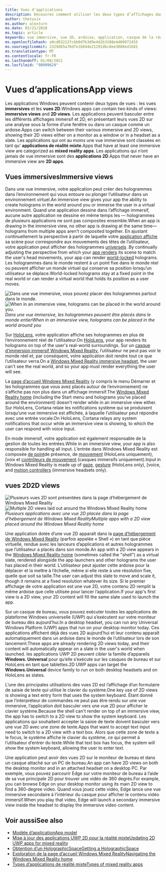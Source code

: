 ```yaml
---
title: Vues d’applications
description: Découvrez comment utiliser les deux types d’affichages dans les applications Windows Mixed Reality (vues immersives et vues 2D).
author: thetuvix
ms.author: alexturn
ms.date: 03/21/2018
ms.topic: article
keywords: vue immersive, vue 2D, ardoise, application, casque de la réalité mixte, casque de réalité mixte, casque de réalité virtuelle, HoloLens, MRTK, boîte à outils de réalité mixte
ms.openlocfilehash: a9cd03212fcbb0d7b3d9e4d2b3108e4d09972455
ms.sourcegitcommit: 2329db5a76dfe1b844e21291dbc8ee3888ed1b81
ms.translationtype: MT
ms.contentlocale: fr-FR
ms.lasthandoff: 01/08/2021
ms.locfileid: "98009629"
---
```

# <a name="app-views"></a><span data-ttu-id="88749-104">Vues d’applications</span><span class="sxs-lookup"><span data-stu-id="88749-104">App views</span></span>

<span data-ttu-id="88749-105">Les applications Windows peuvent contenir deux types de vues : les vues **immersives** et les **vues 2D**.</span><span class="sxs-lookup"><span data-stu-id="88749-105">Windows apps can contain two kinds of views: **immersive views** and **2D views**.</span></span> <span data-ttu-id="88749-106">Les applications peuvent basculer entre les différents affichages immersif et 2D, en présentant leurs vues 2D sur une analyse sous la forme d’une fenêtre ou dans un casque comme un ardoise.</span><span class="sxs-lookup"><span data-stu-id="88749-106">Apps can switch between their various immersive and 2D views, showing their 2D views either on a monitor as a window or in a headset as a slate.</span></span> <span data-ttu-id="88749-107">Les applications qui ont au moins une vue immersive sont classées en tant qu' **applications de réalité mixte**.</span><span class="sxs-lookup"><span data-stu-id="88749-107">Apps that have at least one immersive view are categorized as **mixed reality apps**.</span></span> <span data-ttu-id="88749-108">Les applications qui n’ont jamais de vue immersive sont des **applications 2D**.</span><span class="sxs-lookup"><span data-stu-id="88749-108">Apps that never have an immersive view are **2D apps**.</span></span>

## <a name="immersive-views"></a><span data-ttu-id="88749-109">Vues immersives</span><span class="sxs-lookup"><span data-stu-id="88749-109">Immersive views</span></span>

<span data-ttu-id="88749-110">Dans une vue immersive, votre application peut créer des hologrammes dans l’environnement qui vous entoure ou plonger l’utilisateur dans un environnement virtuel.</span><span class="sxs-lookup"><span data-stu-id="88749-110">An immersive view gives your app the ability to create holograms in the world around you or immerse the user in a virtual environment.</span></span> <span data-ttu-id="88749-111">Quand une application dessine dans l’affichage immersif, aucune autre application ne dessine en même temps les &mdash; hologrammes de plusieurs applications ne sont pas composites ensemble.</span><span class="sxs-lookup"><span data-stu-id="88749-111">When an app is drawing in the immersive view, no other app is drawing at the same time&mdash;holograms from multiple apps aren't composited together.</span></span> <span data-ttu-id="88749-112">En ajustant continuellement la perspective à partir de laquelle votre [application affiche](../develop/platform-capabilities-and-apis/rendering.md) sa scène pour correspondre aux mouvements des têtes de l’utilisateur, votre application peut afficher des hologrammes [universels](coordinate-systems.md) .</span><span class="sxs-lookup"><span data-stu-id="88749-112">By continually adjusting the perspective from which your [app renders](../develop/platform-capabilities-and-apis/rendering.md) its scene to match the user's head movements, your app can render [world-locked](coordinate-systems.md) holograms.</span></span> <span data-ttu-id="88749-113">Les hologrammes dans le monde restent à un point fixe dans le monde réel ou peuvent afficher un monde virtuel qui conserve sa position lorsqu’un utilisateur se déplace.</span><span class="sxs-lookup"><span data-stu-id="88749-113">World-locked holograms stay at a fixed point in the real world or can render a virtual world that holds its position as a user moves.</span></span>

<span data-ttu-id="88749-114">![Dans une vue immersive, vous pouvez placer des hologrammes partout dans le monde.](images/designoverview-940px.jpg)</span><span class="sxs-lookup"><span data-stu-id="88749-114">![When in an immersive view, holograms can be placed in the world around you.](images/designoverview-940px.jpg)</span></span><br>
<span data-ttu-id="88749-115">*Dans une vue immersive, les hologrammes peuvent être placés dans le monde entier*</span><span class="sxs-lookup"><span data-stu-id="88749-115">*When in an immersive view, holograms can be placed in the world around you*</span></span>

<span data-ttu-id="88749-116">Sur [HoloLens](https://docs.microsoft.com/hololens/hololens1-hardware), votre application affiche ses hologrammes en plus de l’environnement réel de l’utilisateur.</span><span class="sxs-lookup"><span data-stu-id="88749-116">On [HoloLens](https://docs.microsoft.com/hololens/hololens1-hardware), your app renders its holograms on top of the user's real-world surroundings.</span></span> <span data-ttu-id="88749-117">Sur un [casque d’immersion immersif Windows Mixed Reality](../discover/immersive-headset-hardware-details.md), l’utilisateur ne peut pas voir le monde réel et, par conséquent, votre application doit rendre tout ce que l’utilisateur verra.</span><span class="sxs-lookup"><span data-stu-id="88749-117">On a [Windows Mixed Reality immersive headset](../discover/immersive-headset-hardware-details.md), the user can't see the real world, and so your app must render everything the user will see.</span></span>

<span data-ttu-id="88749-118">La [page d’accueil Windows Mixed Reality](../discover/navigating-the-windows-mixed-reality-home.md) (y compris le menu Démarrer et les hologrammes que vous avez placés autour de l’environnement) ne s’affiche pas non plus dans un affichage immersif.</span><span class="sxs-lookup"><span data-stu-id="88749-118">The [Windows Mixed Reality home](../discover/navigating-the-windows-mixed-reality-home.md) (including the Start menu and holograms you've placed around the environment) doesn't render while in an immersive view either.</span></span> <span data-ttu-id="88749-119">Sur HoloLens, Cortana relaie les notifications système qui se produisent lorsqu’une vue immersive est affichée, à laquelle l’utilisateur peut répondre avec une entrée vocale.</span><span class="sxs-lookup"><span data-stu-id="88749-119">On HoloLens, Cortana relays any system notifications that occur while an immersive view is showing, to which the user can respond with voice input.</span></span>

<span data-ttu-id="88749-120">En mode immersif, votre application est également responsable de la gestion de toutes les entrées.</span><span class="sxs-lookup"><span data-stu-id="88749-120">While in an immersive view, your app is also responsible for handling all input.</span></span> <span data-ttu-id="88749-121">L’entrée dans Windows Mixed Reality est composée [de point](gaze-and-commit.md)de présence, de [mouvement](gaze-and-commit.md#composite-gestures) (HoloLens uniquement), [voix et [contrôleurs de mouvement](motion-controllers.md) (casques immersifs uniquement).</span><span class="sxs-lookup"><span data-stu-id="88749-121">Input in Windows Mixed Reality is made up of [gaze](gaze-and-commit.md), [gesture](gaze-and-commit.md#composite-gestures) (HoloLens only), [voice, and [motion controllers](motion-controllers.md) (immersive headsets only).</span></span>

## <a name="2d-views"></a><span data-ttu-id="88749-122">vues 2D</span><span class="sxs-lookup"><span data-stu-id="88749-122">2D views</span></span>

<span data-ttu-id="88749-123">![Plusieurs vues 2D sont présentées dans la page d’hébergement de Windows Mixed Reality](images/teleportation-940px.png)</span><span class="sxs-lookup"><span data-stu-id="88749-123">![Multiple 2D views laid out around the Windows Mixed Reality home](images/teleportation-940px.png)</span></span><br>
<span data-ttu-id="88749-124">*Plusieurs applications avec une vue 2D placée dans la page d’hébergement de Windows Mixed Reality*</span><span class="sxs-lookup"><span data-stu-id="88749-124">*Multiple apps with a 2D view placed around the Windows Mixed Reality home*</span></span>

<span data-ttu-id="88749-125">Une application dotée d’une vue 2D apparaît dans la [page d’hébergement de Windows Mixed Reality](../discover/navigating-the-windows-mixed-reality-home.md) (parfois appelée « Shell ») en tant que pièce virtuelle, rendue avec les lanceurs d’applications et autres hologrammes que l’utilisateur a placés dans son monde.</span><span class="sxs-lookup"><span data-stu-id="88749-125">An app with a 2D view appears in the [Windows Mixed Reality home](../discover/navigating-the-windows-mixed-reality-home.md) (sometimes called the "shell") as a virtual slate, rendered alongside the app launchers and other holograms the user has placed in their world.</span></span> <span data-ttu-id="88749-126">L’utilisateur peut ajuster cette ardoise pour la déplacer et la mettre à l’échelle, même si elle reste à une résolution fixe, quelle que soit sa taille.</span><span class="sxs-lookup"><span data-stu-id="88749-126">The user can adjust this slate to move and scale it, though it remains at a fixed resolution whatever its size.</span></span> <span data-ttu-id="88749-127">Si le premier affichage de votre application est une vue 2D, votre contenu 2D remplit la même ardoise que celle utilisée pour lancer l’application.</span><span class="sxs-lookup"><span data-stu-id="88749-127">If your app's first view is a 2D view, your 2D content will fill the same slate used to launch the app.</span></span>

<span data-ttu-id="88749-128">Sur un casque de bureau, vous pouvez exécuter toutes les applications de plateforme Windows universelle (UWP) qui s’exécutent sur votre moniteur de bureau dès aujourd’hui.</span><span class="sxs-lookup"><span data-stu-id="88749-128">In a desktop headset, you can run any Universal Windows Platform (UWP) apps that run on your desktop monitor today.</span></span> <span data-ttu-id="88749-129">Ces applications affichent déjà des vues 2D aujourd’hui et leur contenu apparaît automatiquement dans un ardoise dans le monde de l’utilisateur lors de son lancement.</span><span class="sxs-lookup"><span data-stu-id="88749-129">These apps are already rendering 2D views today, and their content will automatically appear on a slate in the user's world when launched.</span></span> <span data-ttu-id="88749-130">les applications UWP 2D peuvent cibler la famille d’appareils **Windows. Universal** pour qu’elle s’exécute sur les casques de bureau et sur HoloLens en tant que tablettes.</span><span class="sxs-lookup"><span data-stu-id="88749-130">2D UWP apps can target the **Windows.Universal** device family to run on both desktop headsets and on HoloLens as slates.</span></span>

<span data-ttu-id="88749-131">L’une des principales utilisations des vues 2D est l’affichage d’un formulaire de saisie de texte qui utilise le clavier du système.</span><span class="sxs-lookup"><span data-stu-id="88749-131">One key use of 2D views is showing a text entry form that uses the system keyboard.</span></span> <span data-ttu-id="88749-132">Étant donné que l’interpréteur de commandes ne peut pas être rendu sur une vue immersive, l’application doit basculer vers une vue 2D pour afficher le clavier système.</span><span class="sxs-lookup"><span data-stu-id="88749-132">Because the shell can't render on top of an immersive view, the app has to switch to a 2D view to show the system keyboard.</span></span> <span data-ttu-id="88749-133">Les applications qui souhaitent accepter la saisie de texte doivent basculer vers une vue 2D avec une zone de texte.</span><span class="sxs-lookup"><span data-stu-id="88749-133">Apps that want to accept text input need to switch to a 2D view with a text box.</span></span> <span data-ttu-id="88749-134">Alors que cette zone de texte a le focus, le système affiche le clavier du système, ce qui permet à l’utilisateur d’entrer du texte.</span><span class="sxs-lookup"><span data-stu-id="88749-134">While that text box has focus, the system will show the system keyboard, allowing the user to enter text.</span></span>

<span data-ttu-id="88749-135">Une application peut avoir des vues 2D sur le moniteur de bureau et dans un casque attaché sur un PC de bureau.</span><span class="sxs-lookup"><span data-stu-id="88749-135">An app can have 2D views on both the desktop monitor and in an attached headset on a desktop PC.</span></span> <span data-ttu-id="88749-136">Par exemple, vous pouvez parcourir Edge sur votre moniteur de bureau à l’aide de sa vue principale 2D pour trouver une vidéo de 360 degrés.</span><span class="sxs-lookup"><span data-stu-id="88749-136">For example, you can browse Edge on your desktop monitor using its main 2D view to find a 360-degree video.</span></span> <span data-ttu-id="88749-137">Quand vous jouez cette vidéo, Edge lance une vue immersive secondaire à l’intérieur du casque pour afficher le contenu vidéo immersif.</span><span class="sxs-lookup"><span data-stu-id="88749-137">When you play that video, Edge will launch a secondary immersive view inside the headset to display the immersive video content.</span></span>

## <a name="see-also"></a><span data-ttu-id="88749-138">Voir aussi</span><span class="sxs-lookup"><span data-stu-id="88749-138">See also</span></span>

* [<span data-ttu-id="88749-139">Modèle d’application</span><span class="sxs-lookup"><span data-stu-id="88749-139">App model</span></span>](app-model.md)
* [<span data-ttu-id="88749-140">Mise à jour des applications UWP 2D pour la réalité mixte</span><span class="sxs-lookup"><span data-stu-id="88749-140">Updating 2D UWP apps for mixed reality</span></span>](../develop/porting-apps/building-2d-apps.md)
* [<span data-ttu-id="88749-141">Obtention d’un HolographicSpace</span><span class="sxs-lookup"><span data-stu-id="88749-141">Getting a HolographicSpace</span></span>](../develop/native/getting-a-holographicspace.md)
* [<span data-ttu-id="88749-142">Exploration de la page d’accueil Windows Mixed Reality</span><span class="sxs-lookup"><span data-stu-id="88749-142">Navigating the Windows Mixed Reality home</span></span>](../discover/navigating-the-windows-mixed-reality-home.md)
* [<span data-ttu-id="88749-143">Types d’applications de réalité mixte</span><span class="sxs-lookup"><span data-stu-id="88749-143">Types of mixed reality apps</span></span>](types-of-mixed-reality-apps.md)
